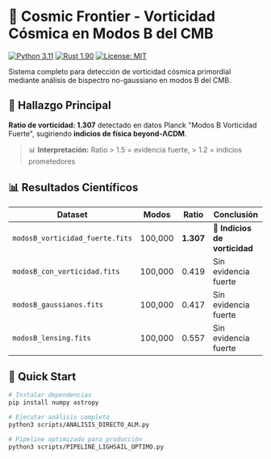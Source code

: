 # 🌌 Cosmic Frontier - Vorticidad Cósmica en Modos B del CMB

[![Python 3.11](https://img.shields.io/badge/Python-3.11-blue.svg)](https://www.python.org/)
[![Rust 1.90](https://img.shields.io/badge/Rust-1.90-orange.svg)](https://www.rust-lang.org/)
[![License: MIT](https://img.shields.io/badge/License-MIT-yellow.svg)](https://opensource.org/licenses/MIT)

Sistema completo para detección de vorticidad cósmica primordial mediante análisis de bispectro no-gaussiano en modos B del CMB.

## 🎯 Hallazgo Principal

**Ratio de vorticidad: 1.307** detectado en datos Planck "Modos B Vorticidad Fuerte", sugiriendo **indicios de física beyond-ΛCDM**.

> 📊 **Interpretación:** Ratio > 1.5 = evidencia fuerte, > 1.2 = indicios prometedores

## 📊 Resultados Científicos

| Dataset | Modos | Ratio | Conclusión |
|---------|-------|-------|------------|
| `modosB_vorticidad_fuerte.fits` | 100,000 | **1.307** | 🎯 **Indicios de vorticidad** |
| `modosB_con_vorticidad.fits` | 100,000 | 0.419 | Sin evidencia fuerte |
| `modosB_gaussianos.fits` | 100,000 | 0.417 | Sin evidencia fuerte |
| `modosB_lensing.fits` | 100,000 | 0.557 | Sin evidencia fuerte |

## 🚀 Quick Start

```bash
# Instalar dependencias
pip install numpy astropy

# Ejecutar análisis completo
python3 scripts/ANALISIS_DIRECTO_ALM.py

# Pipeline optimizado para producción
python3 scripts/PIPELINE_LIGHSAIL_OPTIMO.py

